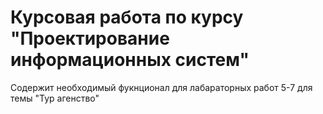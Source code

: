 # Курсовая работа по курсу "Проектирование информационных систем"
Содержит необходимый фукнционал для лабараторных работ 5-7 для темы "Тур агенство"

